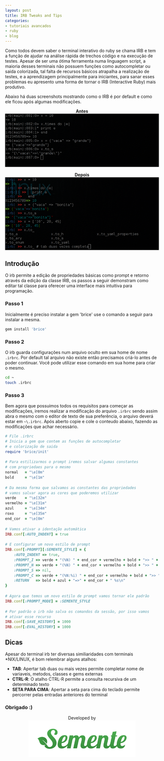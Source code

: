 ```yaml
---
layout: post
title: IRB Tweaks and Tips
categories:
- tutoriais avancados
- ruby
- blog
---
```

Como todos devem saber o terminal interativo do ruby se chama
IRB e tem a função de ajudar na análise rápida de trechos código e na
execução de testes. Apesar de ser uma ótima ferramenta numa
linguagem script, a maioria desses terminais não possuem
funções como autocompletar ou saida colorizada, tal falta de
recursos básicos atrapalha a realização de testes, e a aprendizagem
principalmente para iniciantes, para sanar esses problemas eu
apresento uma forma de tornar o IRB (Interactive Ruby) mais
produtivo.

Abaixo há duas screenshots mostrando como o IRB é por default
e como ele ficou após algumas modificações.

<p align="center">
  <b>Antes</b></br>
  <img src="/assets/imgs/irb-before.png?raw=true"/>
</p>

<p align="center">
  <b>Depois</b></br>
  <img src="/assets/imgs/irb-after.png?raw=true"/>
</p>

## Introdução

O irb permite a edição de propriedades básicas como prompt
e retorno através da edição da classe IRB, os passos a seguir
demonstram como editar tal classe para oferecer uma interface mais
intuitiva para programação.

### Passo 1

Inicialmente é preciso instalar a gem 'brice' use o comando a seguir
para instalar a mesma.

```sh
gem install 'brice'
```

### Passo 2

O irb guarda configurações num arquivo oculto em sua home de nome
`.irbrc`. Por default tal arquivo não existe então precisamos
criá-lo antes de poder continuar. Você pode utilizar esse comando
em sua home para criar o mesmo.

```sh
cd ~
touch .irbrc
```

### Passo 3

Bem agora que possuimos todos os requisitos para começar as
modificações, iremos realizar a modificação do arquivo `.irbrc`
sendo assim abra o mesmo com o editor de texto de sua preferência,
o arquivo deverá estar em `~\.irbrc`. Após aberto copie e cole o
conteudo abaixo, fazendo as modificações que achar necessário.

```ruby
# File .irbrc
# Inicia a gem que contem as funções de autocompletar
# e colorização de saida
require 'brice/init'

# Para estilizarmos o prompt iremos salvar algumas constantes
# com propriedaes para o mesmo
normal   = "\e[0m"
bold     = "\e[1m"

# Da mesma forma que salvamos as constantes das propriedades
# vamos salvar agora as cores que poderemos utilizar
verde    = "\e[32m"
vermelho = "\e[31m"
azul     = "\e[34m"
roxo     = "\e[35m"
end_cor  = "\e[0m"

# Vamos ativar a identação automática
IRB.conf[:AUTO_INDENT] = true

# E configurar um novo estilo de prompt
IRB.conf[:PROMPT][:SEMENTE_STYLE] = {
    :AUTO_INDENT => true,
    :PROMPT_I => verde + "(%N) " + end_cor + vermelho + bold + ">> " + end_cor,
    :PROMPT_N => verde + "(%N) " + end_cor + vermelho + bold + ">> " + end_cor,
    :PROMPT_S => nil,
    :PROMPT_C => verde + "(%N:%i) " + end_cor + vermelho + bold + ">> " + end_cor,
    :RETURN   => bold + azul + "=>" + end_cor + " %s\n"
}

# Agora que temos um novo estilo de prompt vamos tornar ele padrão
IRB.conf[:PROMPT_MODE] = :SEMENTE_STYLE

# Por padrão o irb não salva os comandos da sessão, por isso vamos
# ativar esse recurso
IRB.conf[:SAVE_HISTORY] = 1000
IRB.conf[:EVAL_HISTORY] = 1000
```

## Dicas

Apesar do terminal irb ter diversas similiaridades com terminais
*NIX/LINUX, é bom relembrar alguns atalhos:

*   **TAB**: Apertar tab duas ou mais vezes permite completar nome
             de variaveis, metodos, classes e gems externas
*   **CTRL-R**: O atalho CTRL-R permite a consulta recursiva de um
                determinado texto
*   **SETA PARA CIMA**: Apertar a seta para cima do teclado permite
                        percorrer pelas entradas anteriores do
                        terminal

### Obrigado :)

<p align="center">
    Developed by </br>
  <img alt="Sementes Soluções em Ecologia" width="350" src="/assets/imgs/sementes-logo.png?raw=true"/>
</p>
